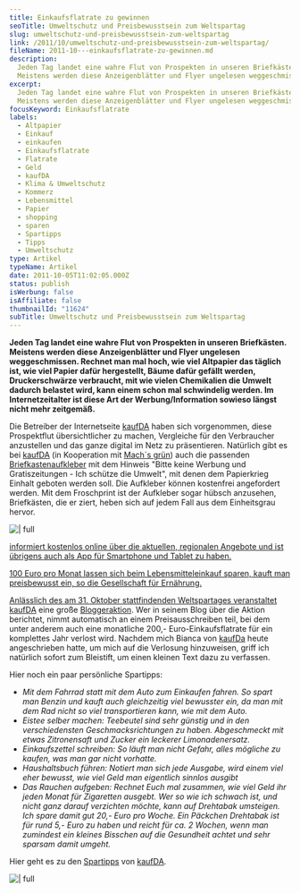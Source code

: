 ```yaml
---
title: Einkaufsflatrate zu gewinnen
seoTitle: Umweltschutz und Preisbewusstsein zum Weltspartag
slug: umweltschutz-und-preisbewusstsein-zum-weltspartag
link: /2011/10/umweltschutz-und-preisbewusstsein-zum-weltspartag/
fileName: 2011-10---einkaufsflatrate-zu-gewinnen.md
description:
  Jeden Tag landet eine wahre Flut von Prospekten in unseren Briefkästen.
  Meistens werden diese Anzeigenblätter und Flyer ungelesen weggeschmissen.
excerpt:
  Jeden Tag landet eine wahre Flut von Prospekten in unseren Briefkästen.
  Meistens werden diese Anzeigenblätter und Flyer ungelesen weggeschmissen.
focusKeyword: Einkaufsflatrate
labels:
  - Altpapier
  - Einkauf
  - einkaufen
  - Einkaufsflatrate
  - Flatrate
  - Geld
  - kaufDA
  - Klima & Umweltschutz
  - Kommerz
  - Lebensmittel
  - Papier
  - shopping
  - sparen
  - Spartipps
  - Tipps
  - Umweltschutz
type: Artikel
typeName: Artikel
date: 2011-10-05T11:02:05.000Z
status: publish
isWerbung: false
isAffiliate: false
thumbnailId: "11624"
subTitle: Umweltschutz und Preisbewusstsein zum Weltspartag
---
```


<strong>Jeden Tag landet eine wahre Flut von Prospekten in unseren Briefkästen.
Meistens werden diese Anzeigenblätter und Flyer ungelesen weggeschmissen.
Rechnet man mal hoch, wie viel Altpapier das täglich ist, wie viel Papier dafür
hergestellt, Bäume dafür gefällt werden, Druckerschwärze verbraucht, mit wie
vielen Chemikalien die Umwelt dadurch belastet wird, kann einem schon mal
schwindelig werden. Im Internetzeitalter ist diese Art der Werbung/Information
sowieso längst nicht mehr zeitgemäß.</strong>

Die Betreiber der Internetseite
<a href="http://www.kaufda.de" target="_blank" rel="noopener">kaufDA</a> haben
sich vorgenommen, diese Prospektflut übersichtlicher zu machen, Vergleiche für
den Verbraucher anzustellen und das ganze digital im Netz zu präsentieren.
Natürlich gibt es bei
<a href="http://www.kaufda.de" target="_blank" rel="noopener">kaufDA</a> (in
Kooperation mit
<a href="http://www.kaufda.de/umwelt/bitte-keine-werbung-aufkleber/" target="_blank" rel="noopener">Mach´s
grün</a>) auch die passenden
<a href="http://www.kaufda.de/umwelt/bitte-keine-werbung-aufkleber/" target="_blank" rel="noopener">Briefkastenaufkleber</a>
mit dem Hinweis "Bitte keine Werbung und Gratiszeitungen - Ich schütze die
Umwelt", mit denen dem Papierkrieg Einhalt geboten werden soll. Die Aufkleber
können kostenfrei angefordert werden. Mit dem Froschprint ist der Aufkleber
sogar hübsch anzusehen, Briefkästen, die er ziert, heben sich auf jedem Fall aus
dem Einheitsgrau hervor.

![ | full](http://cardamonchai.files.wordpress.com/2011/10/bitte-keine-werbung-umwelt-frosch-aufkleber.png)

<a href="http://www.kaufda.de/umwelt/bitte-keine-werbung-aufkleber/"> informiert
kostenlos online über die aktuellen, regionalen Angebote und ist übrigens auch
als App für Smartphone und Tablet zu haben.

100 Euro pro Monat lassen sich beim Lebensmitteleinkauf sparen, kauft man
preisbewusst ein, so die Gesellschaft für Ernährung.

Anlässlich des am 31. Oktober stattfindenden Weltspartages veranstaltet
<a href="http://www.kaufda.de" target="_blank" rel="noopener">kaufDA</a> eine
große
<a href="http://www.kaufda.de/Einkaufstipps/Einkaufsflatrate/" target="_blank" rel="noopener">Bloggeraktion</a>.
Wer in seinem Blog über die Aktion berichtet, nimmt automatisch an einem
Preisausschreiben teil, bei dem unter anderem auch eine monatliche 200,-
Euro-Einkaufsflatrate für ein komplettes Jahr verlost wird. Nachdem mich Bianca
von <a href="http://www.kaufda.de" target="_blank" rel="noopener">kaufDa</a>
heute angeschrieben hatte, um mich auf die Verlosung hinzuweisen, griff ich
natürlich sofort zum Bleistift, um einen kleinen Text dazu zu verfassen.

Hier noch ein paar persönliche Spartipps:

<ul><li><em>Mit dem Fahrrad statt mit dem Auto zum Einkaufen fahren.  So spart man Benzin und kauft auch gleichzeitig viel bewusster ein, da man mit dem Rad nicht so viel transportieren kann, wie mit dem Auto.</em></li><li><em>Eistee selber machen: Teebeutel sind sehr günstig und in den verschiedensten Geschmacksrichtungen zu haben. Abgeschmeckt mit etwas Zitronensaft und Zucker ein leckerer Limonadenersatz.</em></li><li><em>Einkaufszettel schreiben:  So läuft man nicht Gefahr, alles mögliche zu kaufen, was man gar nicht vorhatte.</em></li><li><em>Haushaltsbuch führen: Notiert man sich jede Ausgabe, wird einem viel eher bewusst, wie viel Geld man eigentlich sinnlos ausgibt</em></li><li><em>Das Rauchen aufgeben: Rechnet Euch mal zusammen, wie viel Geld ihr jeden Monat für Zigaretten ausgebt. Wer so wie ich schwach ist, und nicht ganz darauf verzichten möchte, kann auf Drehtabak umsteigen. Ich spare damit gut 20,- Euro pro Woche. Ein Päckchen Drehtabak ist für rund 5,- Euro zu haben und reicht für ca.  2 Wochen, wenn man zumindest ein kleines Bisschen auf die Gesundheit achtet und sehr sparsam damit umgeht.</em></li></ul>

Hier geht es zu den
<a href="http://www.kaufda.de/Einkaufstipps/Weltspartag-Spartippsammlung/" target="_blank" rel="noopener">Spartipps</a>
von <a href="http://www.kaufda.de" target="_blank" rel="noopener">kaufDA</a>.

![ | full](http://cardamonchai.files.wordpress.com/2011/10/einkaufsflatrate1.jpg)

<a href="http://www.kaufda.de">
